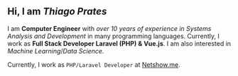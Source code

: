## Hi, I am *Thiago Prates*

I am **Computer Engineer** with _over 10 years of experience in Systems Analysis and Development_ in many programming languages. Currently, I work as **Full Stack Developer Laravel (PHP) & Vue.js**. I am also interested in *Machine Learning*/*Data Science*.

Currently, I work as `PHP/Laravel Developer` at [Netshow.me](https://netshow.me/).
